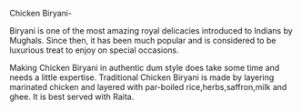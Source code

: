 Chicken Biryani-

Biryani is one of the most amazing royal delicacies introduced to Indians by Mughals. Since then, it has been much popular and is considered to be luxurious treat to enjoy on special occasions.

Making Chicken Biryani in authentic dum style does take some time and needs a little expertise.
Traditional Chicken Biryani is made by layering marinated chicken and layered with par-boiled rice,herbs,saffron,milk and ghee. It is best served with Raita.